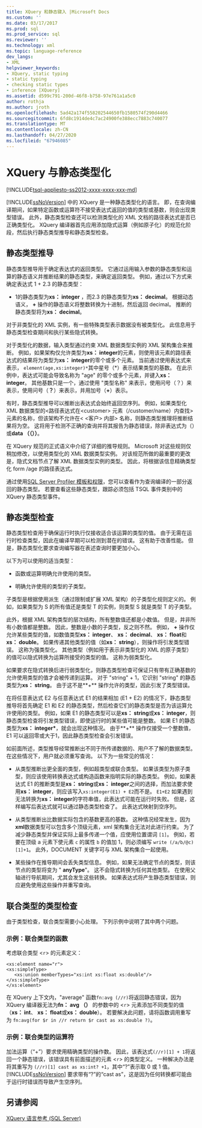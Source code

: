```yaml
---
title: XQuery 和静态键入 |Microsoft Docs
ms.custom: ''
ms.date: 03/17/2017
ms.prod: sql
ms.prod_service: sql
ms.reviewer: ''
ms.technology: xml
ms.topic: language-reference
dev_langs:
- XML
helpviewer_keywords:
- XQuery, static typing
- static typing
- checking static types
- inference [XQuery]
ms.assetid: d599c791-200d-46f8-b758-97e761a1a5c0
author: rothja
ms.author: jroth
ms.openlocfilehash: 5ad42a174f558202544650fb1580574f290d4466
ms.sourcegitcommit: 6fd8c1914de4c7ac24900fe388ecc7883c740077
ms.translationtype: MT
ms.contentlocale: zh-CN
ms.lasthandoff: 04/27/2020
ms.locfileid: "67946085"
---
```

# <a name="xquery-and-static-typing"></a>XQuery 与静态类型化
[!INCLUDE[tsql-appliesto-ss2012-xxxx-xxxx-xxx-md](../includes/tsql-appliesto-ss2012-xxxx-xxxx-xxx-md.md)]

  [!INCLUDE[ssNoVersion](../includes/ssnoversion-md.md)] 中的 XQuery 是一种静态类型化的语言。 即，在查询编译期间，如果特定函数或运算符不接受表达式返回的值的类型或基数，则会出现类型错误。 此外，静态类型检查还可以检测类型化的 XML 文档的路径表达式是否已正确类型化。 XQuery 编译器首先应用添加隐式运算（例如原子化）的规范化阶段，然后执行静态类型推导和静态类型检查。  
  
## <a name="static-type-inference"></a>静态类型推导  
 静态类型推导用于确定表达式的返回类型。 它通过运用输入参数的静态类型和运算的静态语义并推断结果的静态类型，来确定返回类型。 例如，通过以下方式来确定表达式 1 + 2.3 的静态类型：  
  
-   1的静态类型为**xs： integer** ，而2.3 的静态类型为**xs： decimal**。 根据动态语义， **+** 操作的静态语义将整数转换为十进制，然后返回 decimal。 推断的静态类型将为**xs： decimal**。  
  
 对于非类型化的 XML 实例，有一些特殊类型表示数据没有被类型化。 此信息用于静态类型检查期间和执行某些隐式转换。  
  
 对于类型化的数据，输入类型通过约束 XML 数据类型实例的 XML 架构集合来推断。 例如，如果架构仅允许类型为**xs： integer**的元素，则使用该元素的路径表达式的结果将为类型为**xs： integer**的零个或多个元素。 当前通过使用表达式来表示， `element(age,xs:integer)*`其中星号（\*）表示结果类型的基数。 在此示例中，表达式可能会导致名称为 "age" 的零个或多个元素，并键入**xs： integer**。 其他基数只是一个，通过使用 "类型名称" 来表示，使用问号（？）来表示，使用问号（**？**）来表示，并用加号（**+**）表示。  
  
 有时，静态类型推导可以推断出表达式会始终返回空序列。 例如，如果类型化 XML 数据类型的\<路径表达式在\<customer> 元素（/customer/name）内查找> 元素的名称，但该架构不允许在\< \<客户> 内部> 名称，则静态类型推理将推断结果将为空。 这将用于检测不正确的查询并将其报告为静态错误，除非表达式为（）或**data （（））**。  
  
 在 XQuery 规范的正式语义中介绍了详细的推导规则。 Microsoft 对这些规则仅稍加修改，以使用类型化的 XML 数据类型实例。 对该规范所做的最重要的更改是，隐式文档节点了解 XML 数据类型实例的类型。 因此，将根据该信息精确类型化 form /age 的路径表达式。  
  
 通过使用[SQL Server Profiler 模板和权限](../tools/sql-server-profiler/sql-server-profiler-templates-and-permissions.md)，您可以查看作为查询编译的一部分返回的静态类型。 若要查看这些静态类型，跟踪必须包括 TSQL 事件类别中的 XQuery 静态类型事件。  
  
## <a name="static-type-checking"></a>静态类型检查  
 静态类型检查用于确保运行时执行仅接收适合该运算的类型的值。 由于无需在运行时检查类型，因此在编译早期可以检测到潜在的错误。 这有助于改善性能。 但是，静态类型化要求查询编写器在表述查询时要更加小心。  
  
 以下为可以使用的适当类型：  
  
-   函数或运算明确允许使用的类型。  
  
-   明确允许使用的类型的子类型。  
  
 子类型是根据使用派生（通过限制或扩展 XML 架构）的子类型化规则定义的。 例如，如果类型为 S 的所有值还是类型 T 的实例，则类型 S 就是类型 T 的子类型。  
  
 此外，根据 XML 架构类型的层次结构，所有整数值还都是小数值。 但是，并非所有小数值都是整数。 因此，整数是小数的子类型，反之则不然。 例如， **+** 操作仅允许某些类型的值，如数值类型**xs： integer**、 **xs： decimal**、 **xs： float**和**xs： double**。 如果传递其他类型的值（如**xs： string**），则操作将引发类型错误。 这称为强类型化。 其他类型（例如用于表示非类型化的 XML 的原子类型）的值可以隐式转换为运算所接受的类型的值。 这称为弱类型化。  
  
 如果要求在隐式转换后进行弱类型化，则静态类型检查可保证只有带有正确基数的允许使用类型的值才会被传递到运算。 对于 "string" + 1，它识别 "string" 的静态类型为**xs： string**。 由于这不是**+** 操作允许的类型，因此引发了类型错误。  
  
 在将任意表达式 E2 与任意表达式 E1 的结果相加 (E1 + E2) 的情况下，静态类型推导将首先确定 E1 和 E2 的静态类型，然后检查它们的静态类型是否为该运算允许使用的类型。 例如，如果 E1 的静态类型可以是**xs： string**或**xs： integer**，则静态类型检查将引发类型错误，即使运行时的某些值可能是整数。 如果 E1 的静态类型为**xs： integer&#42;**，就会出现这种情况。 由于**+** 操作仅接受一个整数值，E1 可以返回零或大于1，因此静态类型检查会引发错误。  
  
 如前面所述，类型推导经常推断出不同于所传递数据的、用户不了解的数据类型。 在这些情况下，用户就必须重写查询。 以下为一些常见的情况：  
  
-   从类型推断出更全面的类型，例如超类型或联合类型。 如果该类型为原子类型，则应该使用转换表达式或构造函数来指明实际的静态类型。 例如，如果表达式 E1 的推断类型是**xs： string**或**xs： integer**之间的选择，而加法要求使用**xs： integer**，则应该写入`xs:integer(E1) + E2`而不是。 `E1+E2` 如果遇到无法转换为**xs： integer**的字符串值，此表达式可能在运行时失败。 但是，这样编写后表达式就可以通过静态类型检查了。 此表达式映射到空序列。  
  
-   从类型推断出比数据实际包含的基数更高的基数。 这种情况经常发生，因为**xml**数据类型可以包含多个顶级元素，xml 架构集合无法对此进行约束。 为了减少静态类型并保证实际上最多传递一个值，应使用位置谓词 `[1]`。 例如，若要在顶级 a 元素下使元素 `c` 的属性 `b` 的值加 1，则必须编写 `write (/a/b/@c)[1]+1`。 此外，DOCUMENT 关键字可与 XML 架构集合一起使用。  
  
-   某些操作在推导期间会丢失类型信息。 例如，如果无法确定节点的类型，则该节点的类型将变为 " **anyType**"。 这不会隐式转换为任何其他类型。 在使用父轴进行导航期间，尤其会发生这些转换。 如果表达式将产生静态类型错误，则应避免使用这些操作并重写查询。  
  
## <a name="type-checking-of-union-types"></a>联合类型的类型检查  
 由于类型检查，联合类型需要小心处理。 下列示例中说明了其中两个问题。  
  
### <a name="example-function-over-union-type"></a>示例：联合类型的函数  
 考虑联合类型 <`r`> 的元素定义：  
  
```  
<xs:element name="r">  
<xs:simpleType>  
   <xs:union memberTypes="xs:int xs:float xs:double"/>  
</xs:simpleType>  
</xs:element>  
```  
  
 在 XQuery 上下文内，"average" 函数`fn:avg (//r)`将返回静态错误，因为 XQuery 编译器无法为**fn： avg （）** 的参数中的 <`r`> 元素添加不同类型的值（**xs： int**、 **xs： float**或**xs： double**）。 若要解决此问题，请将函数调用重写为 `fn:avg(for $r in //r return $r cast as xs:double ?)`。  
  
### <a name="example-operator-over-union-type"></a>示例：联合类型的运算符  
 加法运算（“+”）要求使用精确类型的操作数。 因此，该表达式`(//r)[1] + 1`将返回一个静态错误，该错误具有前面描述的元素 <`r`> 的类型定义。 一种解决办法是将其重写为 `(//r)[1] cast as xs:int? +1`，其中“?”表示取 0 或 1 值。 [!INCLUDE[ssNoVersion](../includes/ssnoversion-md.md)] 要求带有“?”的“cast as”，这是因为任何转换都可能由于运行时错误而导致产生空序列。  
  
## <a name="see-also"></a>另请参阅  
 [XQuery 语言参考 (SQL Server)](../xquery/xquery-language-reference-sql-server.md)  
  
  
